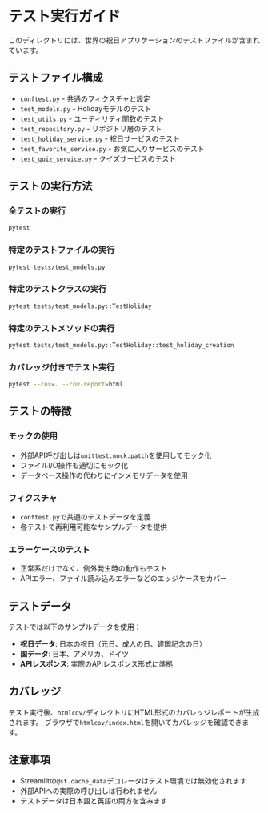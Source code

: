 # テスト実行ガイド

このディレクトリには、世界の祝日アプリケーションのテストファイルが含まれています。

## テストファイル構成

- `conftest.py` - 共通のフィクスチャと設定
- `test_models.py` - Holidayモデルのテスト
- `test_utils.py` - ユーティリティ関数のテスト
- `test_repository.py` - リポジトリ層のテスト
- `test_holiday_service.py` - 祝日サービスのテスト
- `test_favorite_service.py` - お気に入りサービスのテスト
- `test_quiz_service.py` - クイズサービスのテスト

## テストの実行方法

### 全テストの実行
```bash
pytest
```

### 特定のテストファイルの実行
```bash
pytest tests/test_models.py
```

### 特定のテストクラスの実行
```bash
pytest tests/test_models.py::TestHoliday
```

### 特定のテストメソッドの実行
```bash
pytest tests/test_models.py::TestHoliday::test_holiday_creation
```

### カバレッジ付きでテスト実行
```bash
pytest --cov=. --cov-report=html
```

## テストの特徴

### モックの使用
- 外部API呼び出しは`unittest.mock.patch`を使用してモック化
- ファイルI/O操作も適切にモック化
- データベース操作の代わりにインメモリデータを使用

### フィクスチャ
- `conftest.py`で共通のテストデータを定義
- 各テストで再利用可能なサンプルデータを提供

### エラーケースのテスト
- 正常系だけでなく、例外発生時の動作もテスト
- APIエラー、ファイル読み込みエラーなどのエッジケースをカバー

## テストデータ

テストでは以下のサンプルデータを使用：

- **祝日データ**: 日本の祝日（元日、成人の日、建国記念の日）
- **国データ**: 日本、アメリカ、ドイツ
- **APIレスポンス**: 実際のAPIレスポンス形式に準拠

## カバレッジ

テスト実行後、`htmlcov/`ディレクトリにHTML形式のカバレッジレポートが生成されます。
ブラウザで`htmlcov/index.html`を開いてカバレッジを確認できます。

## 注意事項

- Streamlitの`@st.cache_data`デコレータはテスト環境では無効化されます
- 外部APIへの実際の呼び出しは行われません
- テストデータは日本語と英語の両方を含みます

